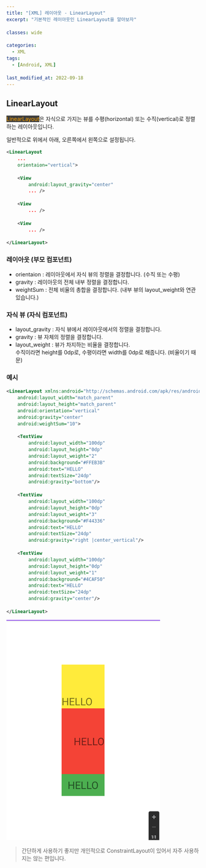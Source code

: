 ```yaml
---
title: "[XML] 레이아웃 - LinearLayout"
excerpt: "기본적인 레이아웃인 LinearLayout을 알아보자"

classes: wide

categories:
  - XML
tags:
  - [Android, XML]

last_modified_at: 2022-09-18
---
```


## LinearLayout

<mark style="background-color: #3e3e3e; color: orange;">LinearLayout</mark>은 자식으로 가지는 뷰를 수평(horizontal) 또는 수직(vertical)로 정렬하는 레이아웃입니다.

일반적으로 위에서 아래, 오른쪽에서 왼쪽으로 설정됩니다.

```xml
<LinearLayout
    ...
    orientaion="vertical">

    <View
        android:layout_gravity="center"
        ... />

    <View
        ... />

    <View
        ... />

</LinearLayout>
```

### 레이아웃 (부모 컴포넌트)

* orientaion : 레이아웃에서 자식 뷰의 정렬을 결정합니다. (수직 또는 수평)
* gravity : 레이아웃의 전체 내부 정렬을 결정합니다.
* weightSum : 전체 비율의 총합을 결정합니다. (내부 뷰의 layout_weight와 연관 있습니다.)

### 자식 뷰 (자식 컴포넌트)

* layout_gravity : 자식 뷰에서 레이아웃에서의 정렬을 결정합니다. 
* gravity : 뷰 자체의 정렬을 결정합니다.
* layout_weight : 뷰가 차지하는 비율을 결정합니다.   
  수직이라면 height를 0dp로, 수평이라면 width를 0dp로 해줍니다. (비율이기 때문)

### 예시

```xml
<LinearLayout xmlns:android="http://schemas.android.com/apk/res/android"
    android:layout_width="match_parent"
    android:layout_height="match_parent"
    android:orientation="vertical"
    android:gravity="center"
    android:weightSum="10">

    <TextView
        android:layout_width="100dp"
        android:layout_height="0dp"
        android:layout_weight="2"
        android:background="#FFEB3B"
        android:text="HELLO"
        android:textSize="24dp"
        android:gravity="bottom"/>

    <TextView
        android:layout_width="100dp"
        android:layout_height="0dp"
        android:layout_weight="3"
        android:background="#F44336"
        android:text="HELLO"
        android:textSize="24dp"
        android:gravity="right |center_vertical"/>

    <TextView
        android:layout_width="100dp"
        android:layout_height="0dp"
        android:layout_weight="1"
        android:background="#4CAF50"
        android:text="HELLO"
        android:textSize="24dp"
        android:gravity="center"/>

</LinearLayout>
```

![image](/images/xml-image/linearlayout.png)

> 간단하게 사용하기 좋지만 개인적으로 ConstraintLayout이 있어서 자주 사용하지는 않는 편입니다.